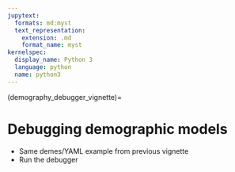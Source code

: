 ```yaml
---
jupytext:
  formats: md:myst
  text_representation:
    extension: .md
    format_name: myst
kernelspec:
  display_name: Python 3
  language: python
  name: python3
---
```


(demography_debugger_vignette)=

# Debugging demographic models

* Same demes/YAML example from previous vignette
* Run the debugger


